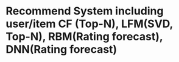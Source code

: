# Recommend System including user/item CF (Top-N), LFM(SVD, Top-N), RBM(Rating forecast), DNN(Rating forecast) 
